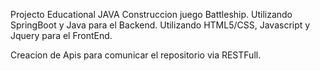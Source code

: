 Projecto Educational JAVA
Construccion juego Battleship.
Utilizando SpringBoot y Java para el Backend.
Utilizando HTML5/CSS, Javascript y Jquery para el FrontEnd.

Creacion de Apis para comunicar el repositorio via RESTFull.